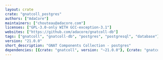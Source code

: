 ```yaml
---
layout: crate
crate: "gnatcoll_postgres"
authors: ["AdaCore"]
maintainers: ["chouteau@adacore.com"]
licenses: ["GPL-3.0-only WITH GCC-exception-3.1"]
websites: ["https://github.com/adacore/gnatcoll-db"]
tags: ["gnatcoll", "gnatcoll-db", "postgres", "postgresql", "database"]
version: "21.0.0"
short_description: "GNAT Components Collection - postgres"
dependencies: [{crate: "gnatcoll", version: "~21.0.0"}, {crate: "gnatcoll_sql", version: "~21.0.0"}, {crate: "postgresql", version: "*"}]
---
```



